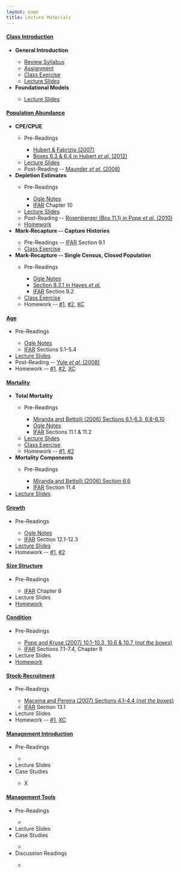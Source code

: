 ```yaml
---
layout: page
title: Lecture Materials
---
```


<div class="panel-group" id="accordion">

<!-- #### CLASS INTRODUCTION #### -->
  <div class="panel panel-default">
    <div class="panel-heading">
      <h4 class="panel-title">
        <a data-toggle="collapse" data-parent="#accordion" href="#cClassIntro">Class Introduction</a>
      </h4>
    </div>
    <div id="cClassIntro" class="panel-collapse collapse">
      <div class="panel-body">
      <ul class="list-unstyled">
        <li><strong>General Introduction</strong></li>
          <ul>
            <li><a href="../resources/Syllabus-Current.html">Review Syllabus</a></li>
            <li><a href="ClassIntro/CE1.html">Assignment</a></li>
            <li><a href="ClassIntro/CE2.html">Class Exercise</a></li>
            <li><a href="ClassIntro/PPT_Stock.pptx">Lecture Slides</a></li>
          </ul>
        <li><strong>Foundational Models</strong></li>
          <ul>
            <li><a href="ClassIntro/PPT_Models.pptx">Lecture Slides</a></li>
          </ul>
      </ul>
      </div>
    </div>
  </div>

<!-- #### ABUNDANCE #### -->
  <div class="panel panel-default">
    <div class="panel-heading">
      <h4 class="panel-title">
        <a data-toggle="collapse" data-parent="#accordion" href="#cAbundance">Population Abundance</a>
      </h4>
    </div>
    <div id="cAbundance" class="panel-collapse collapse">
      <div class="panel-body">
      <ul class="list-unstyled">
        <li><strong>CPE/CPUE</strong></li>
          <ul>
            <li>Pre-Readings</li>
            <ul>
              <li><a href="Abundance/CPE/HubertFabrizio-2007.pdf">Hubert & Fabrizio (2007)</a></li>
              <li><a href="http://digitalcommons.unl.edu/cgi/viewcontent.cgi?article=1110&context=ncfwrustaff">Boxes 6.3 & 6.4 in Hubert <i>et al.</i> (2012)</a></li>
            </ul>
            <li><a href="Abundance/CPE/PPT.pptx">Lecture Slides</a></li>
            <li>Post-Reading -- <a href="http://icesjms.oxfordjournals.org/content/63/8/1373.full.pdf">Maunder <i>et al.</i> (2006)</a></li>
          </ul>
        <li><strong>Depletion Estimates</strong></li>
          <ul>
            <li>Pre-Readings</li>
            <ul>
              <li><a href="Abundance/Depletion/BKG.html">Ogle Notes</a></li>
              <li><a href="http://derekogle.com/IFAR/">IFAR</a> Chapter 10</li>
            </ul>
            <li><a href="Abundance/Depletion/PPT.pptx">Lecture Slides</a></li>
            <li>Post-Reading -- <a href="http://www.fs.fed.us/rm/pubs_other/rmrs_2010_pope_k001.pdf">Rosenberger (Box 11.1) in Pope <i>et al.</i> (2010)</a></li>
            <li><a href="http://derekogle.com/IFAR/exercises/Depletion_LKLargemouth.html">Homework</a></li>
          </ul>
        <li><strong>Mark-Recapture -- Capture Histories</strong></li>
          <ul>
            <li>Pre-Readings -- <a href="http://derekogle.com/IFAR/">IFAR</a> Section 9.1</li>
            <li><a href="Abundace/MarkRecap/CE1.html">Class Exercise</a></li>
          </ul>
        <li><strong>Mark-Recapture -- Single Census, Closed Population</strong></li>
          <ul>
            <li>Pre-Readings</li>
            <ul>
              <li><a href="Abundance/MarkRecap/BKG.html">Ogle Notes</a></li>
              <li><a href="http://www4.ncsu.edu/~tkwak/Hayes_et_al_2007.pdf">Section 8.3.1 in Hayes <i>et al.</i></a></li>
              <li><a href="http://derekogle.com/IFAR/">IFAR</a> Section 9.2</li>
            </ul>
            <li><a href="Abundance/MarkRecap/CE2.html">Class Exercise</a></li>
            <li>Homework -- <a href="http://derekogle.com/IFAR/exercises/MarkRecap_URBrownTrout.html">#1</a>, <a href="http://derekogle.com/IFAR/exercises/MarkRecap_UNSPRainbowTrout.html">#2</a>, <a href="http://derekogle.com/IFAR/exercises/MarkRecap_WIYOYWalleye.html">XC</a></li>
          </ul>
      </ul>
      </div>
    </div>
  </div>

<!-- #### AGE #### -->
  <div class="panel panel-default">
    <div class="panel-heading">
      <h4 class="panel-title">
        <a data-toggle="collapse" data-parent="#accordion" href="#cAge">Age</a>
      </h4>
    </div>
    <div id="cAge" class="panel-collapse collapse">
      <div class="panel-body">
        <ul>
          <li>Pre-Readings</li>
            <ul>
              <li><a href="Age/BKG.html">Ogle Notes</a></li>
              <li><a href="http://derekogle.com/IFAR/">IFAR</a> Sections 5.1-5.4</li>
            </ul>
          <li><a href="Age/PPT.pptx">Lecture Slides</a></li>
          <li>Post-Reading -- <a href="http://qfc.fw.msu.edu/Publications/Publication%20List/2008/How%20Systematic%20Age%20Underestimation%20can%20Impede%20Understanding_Yule.pdf">Yule <i>et al.</i> (2008)</a></li>
          <li>Homework -- <a href="http://derekogle.com/IFAR/exercises/LORockBass_ALK_A.html">#1</a>, <a href="http://derekogle.com/IFAR/exercises/LORockBass_ALK_B.html">#2</a>, <a href="http://derekogle.com/IFAR/exercises/LORockBass_ALK_C.html">XC</a></li>
        </ul>
      </div>
    </div>
  </div>

<!-- #### MORTALITY #### -->
  <div class="panel panel-default">
    <div class="panel-heading">
      <h4 class="panel-title">
        <a data-toggle="collapse" data-parent="#accordion" href="#cMortality">Mortality</a>
      </h4>
    </div>
    <div id="cMortality" class="panel-collapse collapse">
      <div class="panel-body">
        <ul class="list-unstyled">
          <li><b>Total Mortality</b></li>
            <ul>
              <li>Pre-Readings</li>
              <ul>
                <li><a href="http://s3.amazonaws.com/file-storage.INDIVIDUAL-ACTIVITIES-CooperativeResearchUnits.digitalmeasures.usgs.edu/pbettoli/intellcont/chapter6-1.pdf">Miranda and Bettolli (2006) Sections 6.1-6.3, 6.8-6.10</a></li>
                <li><a href="Mortality/BKG.html">Ogle Notes</a></li>
                <li><a href="http://derekogle.com/IFAR/">IFAR</a> Sections 11.1 & 11.2</li>
              </ul>
              <li><a href="Mortality/PPT_Total.pptx">Lecture Slides</a></li>
              <li><a href="Mortality/CE1.html">Class Exercise</a></li>
              <li>Homework -- <a href="http://derekogle.com/IFAR/exercises/Mortality_LSKBLakeTrout.html">#1</a>, <a href="http://derekogle.com/IFAR/exercises/Mortality_LSSRLakeTrout.html">#2</a></li>
            </ul>
          <li><b>Mortality Components</b></li>
            <ul>
              <li>Pre-Readings</li>
              <ul>
                <li><a href="http://s3.amazonaws.com/file-storage.INDIVIDUAL-ACTIVITIES-CooperativeResearchUnits.digitalmeasures.usgs.edu/pbettoli/intellcont/chapter6-1.pdf">Miranda and Bettolli (2006) Section 6.6</a></li>
                <li><a href="http://derekogle.com/IFAR/">IFAR</a> Section 11.4</li>
              </ul>
            </ul>
              <li><a href="Age/PPT_Components.pptx">Lecture Slides</a></li>
            </ul>
        </ul>
      </div>
    </div>
  </div>

<!-- #### GROWTH #### -->
  <div class="panel panel-default">
    <div class="panel-heading">
      <h4 class="panel-title">
        <a data-toggle="collapse" data-parent="#accordion" href="#cGrowth">Growth</a>
      </h4>
    </div>
    <div id="cGrowth" class="panel-collapse collapse">
      <div class="panel-body">
        <ul>
          <li>Pre-Readings</li>
            <ul>
              <li><a href="Growth/BKG.html">Ogle Notes</a></li>
              <li><a href="http://derekogle.com/IFAR/">IFAR</a> Section 12.1-12.3</li>
            </ul>
          <li><a href="Age/PPT.pptx">Lecture Slides</a></li>
          <li>Homework -- <a href="http://derekogle.com/IFAR/exercises/AKSlimySculpins_Growth_A.html">#1</a>, <a href="http://derekogle.com/IFAR/exercises/AKSlimySculpins_Growth_B.html">#2</a></li>
        </ul>
      </div>
    </div>
  </div>

<!-- #### SIZE STRUCTURE #### -->
  <div class="panel panel-default">
    <div class="panel-heading">
      <h4 class="panel-title">
        <a data-toggle="collapse" data-parent="#accordion" href="#cSizeStrux">Size Structure</a>
      </h4>
    </div>
    <div id="cSizeStrux" class="panel-collapse collapse">
      <div class="panel-body">
        <ul>
          <li>Pre-Readings</li>
            <ul>
              <li><a href="http://derekogle.com/IFAR/">IFAR</a> Chapter 6</li>
            </ul>
          <li>Lecture Slides</li>
          <li><a href="http://derekogle.com/IFAR/exercises/SizeStrux_SaginawYP.html">Homework</a></li>
        </ul>
      </div>
    </div>
  </div>

<!-- #### CONDITION #### -->
  <div class="panel panel-default">
    <div class="panel-heading">
      <h4 class="panel-title">
        <a data-toggle="collapse" data-parent="#accordion" href="#cCondition">Condition</a>
      </h4>
    </div>
    <div id="cCondition" class="panel-collapse collapse">
      <div class="panel-body">
        <ul>
          <li>Pre-Readings</li>
            <ul>
              <li><a href="http://snr.unl.edu/necoopunit/downloads/Publications/Kevin%20Pope%20publ/chapter10.pdf">Pope and Kruse (2007) 10.1-10.3, 10.6 & 10.7 (<i>not the boxes</i>)</a></li>
              <li><a href="http://derekogle.com/IFAR/">IFAR</a> Sections 7.1-7.4, Chapter 8</li>
            </ul>
          <li>Lecture Slides</li>
          <li><a href="http://derekogle.com/IFAR/exercises/Inch_ConditionBluegill.html">Homework</a></li>
        </ul>
      </div>
    </div>
  </div>

<!-- #### RECRUITMENT #### -->
  <div class="panel panel-default">
    <div class="panel-heading">
      <h4 class="panel-title">
        <a data-toggle="collapse" data-parent="#accordion" href="#cRecruitment">Stock-Recruitment</a>
      </h4>
    </div>
    <div id="cRecruitment" class="panel-collapse collapse">
      <div class="panel-body">
        <ul>
          <li>Pre-Readings</li>
            <ul>
              <li><a href="Recruitment/Maceina-Pereira-2007.pdf">Maceina and Pereira (2007) Sections 4.1-4.4 (<i>not the boxes</i>)</a></li>
              <li><a href="http://derekogle.com/IFAR/">IFAR</a> Section 13.1</li>
            </ul>
          <li>Lecture Slides</li>
          <li>Homework -- <a href="http://derekogle.com/IFAR/exercises/Recruitment_ELWalleye_A.html">#1</a>, <a href="http://derekogle.com/IFAR/exercises/Recruitment_ELWalleye_B.html">XC</a></li>
        </ul>
      </div>
    </div>
  </div>

<!-- #### MANAGEMENT INTRODUCTION #### -->
  <div class="panel panel-default">
    <div class="panel-heading">
      <h4 class="panel-title">
        <a data-toggle="collapse" data-parent="#accordion" href="#cMgmtIntro">Management Introduction</a>
      </h4>
    </div>
    <div id="cMgmtIntro" class="panel-collapse collapse">
      <div class="panel-body">
        <ul>
          <li>Pre-Readings</li>
            <ul>
              <li></li>
            </ul>
          <li>Lecture Slides</li>
          <li>Case Studies</li>
          <ul>
            <li>X</li>
          </ul>
        </ul>
      </div>
    </div>
  </div>

<!-- #### MANAGEMENT TOOLS #### -->
  <div class="panel panel-default">
    <div class="panel-heading">
      <h4 class="panel-title">
        <a data-toggle="collapse" data-parent="#accordion" href="#cMgmtTools">Management Tools</a>
      </h4>
    </div>
    <div id="cMgmtTools" class="panel-collapse collapse">
      <div class="panel-body">
        <ul>
          <li>Pre-Readings</li>
            <ul>
              <li></li>
            </ul>
          <li>Lecture Slides</li>
          <li>Case Studies</li>
          <ul>
            <li></li>
          </ul>
          <li>Discussion Readings</li>
          <ul>
            <li></li>
          </ul>
        </ul>
      </div>
    </div>
  </div>
  
</div> 
